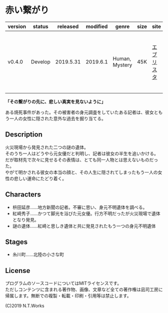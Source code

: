 # 赤い繋がり 

| version | status | released | modified | genre | size | site | contest |
| --- | --- | --- | --- | --- | --- | --- | --- |
| v0.4.0 | Develop | 2019.5.31 | 2019.6.1 | Human, Mystery | 45K | [エブリスタ](https://estar.jp/novels/25483030) | [執筆応援キャンペーン「犯罪／サイコ／サスペンス」](https://estar.jp/official_contests/159257) |

**「その繋がりの先に、悲しい真実を見ないように」**

ある焼死事件があった。その被害者の身元調査をしていたある記者は、彼女ともう一人の女性に隠された意外な過去を掘り当てる。

## Description

火災現場から発見された二つの謎の遺体。  
そのうち一人はどうやら元女優だと判明し、記者は彼女の半生を追いかける。  
だが取材先で次々に見せるその表情は、とても同一人物とは思えないものだった。  
やがて明かされる彼女の本当の顔と、その人生に隠されてしまったもう一人の女性の悲しい運命にたどり着く。

## Characters

- 枡田延彦……地方新聞の記者。不審に思い、身元不明遺体を調べる。
- 紅崎秀子……かつて脚光を浴びた元女優。行方不明だったが火災現場で遺体となり発見。
- 謎の遺体……紅崎と思しき遺体と共に発見されたもう一つの身元不明遺体

## Stages

- 糸川町……北陸の小さな町

## License

プログラムのソースコードについてはMITライセンスです。  
ただしコンテンツに含まれる著作物、画像、文章など全ての著作権は凪司工房に帰属します。無断での複製・転載・印刷・引用等は禁止します。

(C)2019 N.T.Works

